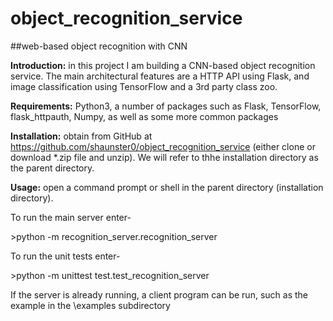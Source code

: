 # object_recognition_service
##web-based object recognition with CNN

**Introduction:** in this project I am building a CNN-based object recognition service. The main architectural features are a HTTP API using Flask, and image classification using TensorFlow and a 3rd party class zoo.

**Requirements:** Python3, a number of packages such as Flask, TensorFlow, flask\_httpauth, Numpy, as well as some more common packages

**Installation:** obtain from GitHub at https://github.com/shaunster0/object_recognition_service (either clone or download \*.zip file and unzip). We will refer to thhe installation directory as the parent directory.

**Usage:** open a command prompt or shell in the parent directory (installation directory).

To run the main server enter-

\>python -m recognition\_server.recognition\_server

To run the unit tests enter-

\>python -m unittest test.test\_recognition\_server

If the server is already running, a client program can be run, such as the example in the \examples subdirectory

